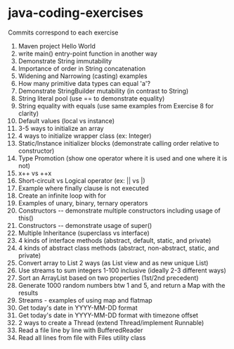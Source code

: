 # java-coding-exercises

Commits correspond to each exercise

1. Maven project Hello World
2. write main() entry-point function in another way
3. Demonstrate String immutability
4. Importance of order in String concatenation
5. Widening and Narrowing (casting) examples
6. How many primitive data types can equal 'a'?
7. Demonstrate StringBuilder mutability (in contrast to String)
8. String literal pool (use == to demonstrate equality)
9. String equality with equals (use same examples from Exercise 8 for clarity)
10. Default values (local vs instance)
11. 3-5 ways to initialize an array
12. 4 ways to initialize wrapper class (ex: Integer)
13. Static/Instance initializer blocks (demonstrate calling order relative to constructor)
14. Type Promotion (show one operator where it is used and one where it is not)
15. x++ vs ++x
16. Short-circuit vs Logical operator (ex: || vs |)
17. Example where finally clause is not executed
18. Create an infinite loop with for
19. Examples of unary, binary, ternary operators
20. Constructors -- demonstrate multiple constructors including usage of this()
21. Constructors -- demonstrate usage of super()
22. Multiple Inheritance (superclass vs interface)
23. 4 kinds of interface methods (abstract, default, static, and private)
24. 4 kinds of abstract class methods (abstract, non-abstract, static, and private)
25. Convert array to List 2 ways (as List view and as new unique List)
26. Use streams to sum integers 1-100 inclusive (ideally 2-3 different ways)
27. Sort an ArrayList based on two properties (1st/2nd precedent)
28. Generate 1000 random numbers btw 1 and 5, and return a Map with the results
29. Streams - examples of using map and flatmap
30. Get today's date in YYYY-MM-DD format
31. Get today's date in YYYY-MM-DD format with timezone offset
32. 2 ways to create a Thread (extend Thread/implement Runnable)
33. Read a file line by line with BufferedReader
34. Read all lines from file with Files utility class